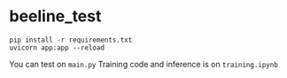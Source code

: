 # beeline_test
```
pip install -r requirements.txt
uvicorn app:app --reload
```
You can test on ```main.py```
Training code and inference is on ```training.ipynb```
